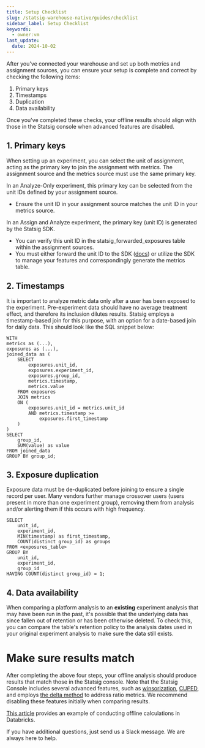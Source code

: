 ```yaml
---
title: Setup Checklist
slug: /statsig-warehouse-native/guides/checklist
sidebar_label: Setup Checklist
keywords:
  - owner:vm
last_update:
  date: 2024-10-02
---
```


After you've connected your warehouse and set up both metrics and assignment sources, you can ensure your setup is complete and correct by checking the following items:

1. Primary keys
2. Timestamps
3. Duplication
4. Data availability

Once you've completed these checks, your offline results should align with those in the Statsig console when advanced features are disabled.

## 1. Primary keys

When setting up an experiment, you can select the unit of assignment, acting as the primary key to join the assignment with metrics. The assignment source and the metrics source must use the same primary key.

In an Analyze-Only experiment, this primary key can be selected from the unit IDs defined by your assignment source.
- Ensure the unit ID in your assignment source matches the unit ID in your metrics source.


In an Assign and Analyze experiment, the primary key (unit ID) is generated by the Statsig SDK.
- You can verify this unit ID in the statsig_forwarded_exposures table within the assignment sources.
- You must either forward the unit ID to the SDK ([docs](/client/introduction)) or utilize the SDK to manage your features and correspondingly generate the metrics table.


## 2. Timestamps
It is important to analyze metric data only after a user has been exposed to the experiment. Pre-experiment data should have no average treatment effect, and therefore its inclusion dilutes results. Statsig employs a timestamp-based join for this purpose, with an option for a date-based join for daily data. This should look like the SQL snippet below:

```
WITH 
metrics as (...),
exposures as (...),
joined_data as (
    SELECT 
        exposures.unit_id,
        exposures.experiment_id,
        exposures.group_id,
        metrics.timestamp,
        metrics.value
    FROM exposures
    JOIN metrics
    ON (
        exposures.unit_id = metrics.unit_id
        AND metrics.timestamp >= 
        	exposures.first_timestamp
    )
)
SELECT 
    group_id,
    SUM(value) as value
FROM joined_data
GROUP BY group_id;
```

## 3. Exposure duplication
Exposure data must be de-duplicated before joining to ensure a single record per user. Many vendors further manage crossover users (users present in more than one experiment group), removing them from analysis and/or alerting them if this occurs with high frequency.

```
SELECT 
    unit_id,
    experiment_id,
    MIN(timestamp) as first_timestamp,
    COUNT(distinct group_id) as groups
FROM <exposures_table>
GROUP BY 
    unit_id,
    experiment_id,
    group_id
HAVING COUNT(distinct group_id) = 1;
```

## 4. Data availability
When comparing a platform analysis to an **existing** experiment analysis that may have been run in the past, it's possible that the underlying data has since fallen out of retention or has been otherwise deleted. To check this, you can compare the table's retention policy to the analysis dates used in your original experiment analysis to make sure the data still exists.


# Make sure results match
After completing the above four steps, your offline analysis should produce results that match those in the Statsig console. Note that the Statsig Console includes several advanced features, such as [winsorization](/stats-engine/methodologies/winsorization#winsorization-statsig-whn), [CUPED](/stats-engine/variance_reduction#cuped), and employs [the delta method](/stats-engine/variance#ratio-and-mean-metrics) to address ratio metrics. We recommend disabling these features initially when comparing results.

[This article](https://www.statsig.com/blog/how-to-analyze-an-experiment-from-databricks-tables) provides an example of conducting offline calculations in Databricks.

If you have additional questions, just send us a Slack message. We are always here to help.
